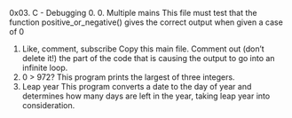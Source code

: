 0x03. C - Debugging
0. 0. Multiple mains
This file must test that the function positive_or_negative() gives the correct output when given a case of 0
1. Like, comment, subscribe
Copy this main file. Comment out (don’t delete it!) the part of the code that is causing the output to go into an infinite loop.
2. 0 > 972?
This program prints the largest of three integers.
3. Leap year
This program converts a date to the day of year and determines how many days are left in the year, taking leap year into consideration.
 
